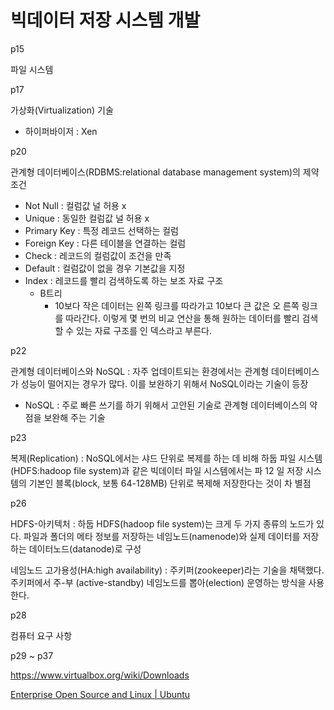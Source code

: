 # 빅데이터 저장 시스템 개발

p15 

파일 시스템

p17 

가상화(Virtualization) 기술

- 하이퍼바이저 : Xen

p20 

관계형 데이터베이스(RDBMS:relational database management system)의 제약 조건

- Not Null : 컬럼값 널 허용 x
- Unique : 동일한 컬럼값 널 허용 x
- Primary Key : 특정 레코드 선택하는 컬럼 
- Foreign Key : 다른 테이블을 연결하는 컬럼
- Check : 레코드의 컬럼값이 조건을 만족
- Default : 컬럼값이 없을 경우 기본값을 지정
- Index : 레코드를 빨리 검색하도록 하는 보조 자료 구조
  - B트리
    - 10보다 작은 데이터는 왼쪽 링크를 따라가고 10보다 큰 값은 오 른쪽 링크를 따라간다. 이렇게 몇 번의 비교 연산을 통해 원하는 데이터를 빨리 검색할 수 있는 자료 구조를 인 덱스라고 부른다.

p22  

관계형 데이터베이스와 NoSQL : 자주 업데이트되는 환경에서는 관계형 데이터베이스가 성능이 떨어지는 경우가 많다.  이를 보완하기 위해서 NoSQL이라는 기술이 등장

- NoSQL : 주로 빠른 쓰기를 하기  위해서 고안된 기술로 관계형 데이터베이스의 약점을 보완해 주는 기술

p23 

복제(Replication) :  NoSQL에서는 샤드 단위로 복제를 하는 데  비해 하둡 파일 시스템(HDFS:hadoop file system)과 같은 빅데이터 파일 시스템에서는 파 12 일 저장 시스템의 기본인 블록(block, 보통 64-128MB) 단위로 복제해 저장한다는 것이 차 별점

p26 

HDFS-아키텍처 : 하둡 HDFS(hadoop file system)는 크게 두 가지 종류의 노드가 있다. 파일과 폴더의 메타 정보를 저장하는 네임노드(namenode)와 실제 데이터를 저장하는 데이터노드(datanode)로  구성

네임노드 고가용성(HA:high availability) : 주키퍼(zookeeper)라는 기술을 채택했다. 주키퍼에서 주-부 (active-standby) 네임노드를 뽑아(election) 운영하는 방식을 사용한다. 

p28

컴퓨터 요구 사항

p29 ~ p37 

https://www.virtualbox.org/wiki/Downloads

[Enterprise Open Source and Linux | Ubuntu](https://ubuntu.com/)

